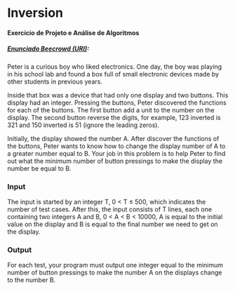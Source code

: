 
# Inversion
#### Exercício de Projeto e Análise de Algoritmos

##### [Enunciado Beecrowd (URI)](https://www.beecrowd.com.br/judge/en/problems/view/1550):

Peter is a curious boy who liked electronics. One day, the boy was playing in his school lab and found a box full of small electronic devices made ​​by other students in previous years.

Inside that box was a device that had only one display and two buttons. This display had an integer. Pressing the buttons, Peter discovered the functions for each of the buttons. The first button add a unit to the number on the display. The second button reverse the digits, for example, 123 inverted is 321 and 150 inverted is 51 (ignore the leading zeros).

Initially, the display showed the number A. After discover the functions of the buttons, Peter wants to know how to change the display number of A to a greater number equal to B. Your job in this problem is to help Peter to find out what the minimum number of button pressings to make the display the number be equal to B.

### Input

The input is started by an integer T, 0 < T ≤ 500, which indicates the number of test cases. After this, the input consists of T lines, each one containing two integers A and B, 0 < A < B < 10000, A is equal to the initial value on the display and B is equal to the final number we need to get on the display.

### Output
For each test, your program must output one integer equal to the minimum number of button pressings to make the number A on the displays change to the number B.
